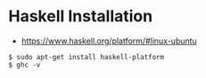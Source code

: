 # Haskell Installation

- https://www.haskell.org/platform/#linux-ubuntu

```shell
$ sudo apt-get install haskell-platform
$ ghc -v
```
